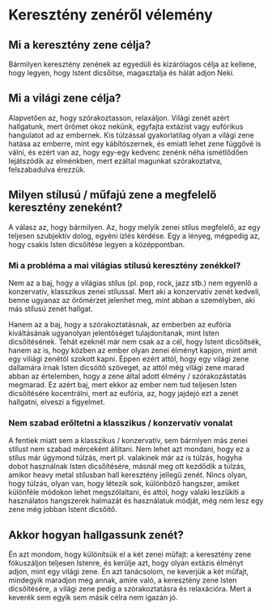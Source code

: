 # Keresztény zenéről vélemény

## Mi a keresztény zene célja?

Bármilyen keresztény zenének az egyedüli és kizárólagos célja az kellene, hogy legyen, hogy Istent dicsőítse, magasztalja és hálát adjon Neki.

## Mi a világi zene célja?

Alapvetően az, hogy szórakoztasson, relaxáljon. Világi zenét azért hallgatunk, mert örömet okoz nekünk, egyfajta extázist vagy eufórikus hangulatot ad az embernek. Kis túlzással gyakorlatilag olyan a világi zene hatása az emberre, mint egy kábítószernek, és emiatt lehet zene függővé is válni, és ezért van az, hogy egy-egy kedvenc zenénk néha ismétlődően lejátszódik az elménkben, mert ezáltal magunkat szórakoztatva, felszabadulva érezzük.

## Milyen stílusú / műfajú zene a megfelelő keresztény zeneként?

A válasz az, hogy bármilyen. Az, hogy melyik zenei stílus megfelelő, az egy teljesen szubjektív dolog, egyéni ízlés kérdése. Egy a lényeg, mégpedig az, hogy csakis Isten dicsőítése legyen a középpontban.

### Mi a probléma a mai világias stílusú keresztény zenékkel?

Nem az a baj, hogy a világias stílus (pl. pop, rock, jazz stb.) nem egyenlő a konzervatív, klasszikus zenei stílussal. Mert aki a konzervatív zenét kedveli, benne ugyanaz az örömérzet jelenhet meg, mint abban a személyben, aki más stílusú zenét hallgat.

Hanem az a baj, hogy a szórakoztatásnak, az emberben az eufória kiváltásának ugyanolyan jelentőséget tulajdonítanak, mint Isten dicsőítésének. Tehát ezeknél már nem csak az a cél, hogy Istent dicsőítsék, hanem az is, hogy közben az ember olyan zenei élményt kapjon, mint amit egy viliági zenétől szokott kapni. Éppen ezért attól, hogy egy világi zene dallamára írnak Isten dicsóítő szöveget, az attól még világi zene marad abban az értelemben, hogy a zene által adott élmény / szórakozástatás megmarad. Ez azért baj, mert ekkor az ember nem tud teljesen Isten dicsőítésére kocentrálni, mert az eufória, az, hogy jajdejó ezt a zenét hallgatni, elveszi a figyelmet.

### Nem szabad erőltetni a klasszikus / konzervatív vonalat

A fentiek miatt sem a klasszikus / konzervatív, sem bármlyen más zenei stílust nem szabad mérceként állítani. Nem lehet azt mondani, hogy ez a stílus már úgymond túlzás, mert pl. valakinek már az is túlzás, hogyha dobot használnak Isten dicsőítésére, másnál meg ott kezdődik a túlzás, amikor heavy metal stílusban hall keresztény jellegű zenét. Nincs olyan, hogy túlzás, olyan van, hogy létezik sok, különböző hangszer, amiket különféle módokon lehet megszólaltani, és attól, hogy valaki leszűkíti a használatos hangszerek halmazát és használatuk módját, még nem lesz egy zene még jobban Istent dicsőítő.

## Akkor hogyan hallgassunk zenét?

Én azt mondom, hogy különítsük el a két zenei műfajt: a keresztény zene fókuszáljon teljesen Istenre, és kerülje azt, hogy olyan extázis élményt adjon, mint egy világi zene. Én azt tanácsolom, ne keverjük a két műfajt, mindegyik maradjon meg annak, amire való, a keresztény zene Isten dicsőítésére, a világi zene pedig a szórakoztatásra és relaxációra. Mert a keverék sem egyik sem másik célra nem igazán jó.








